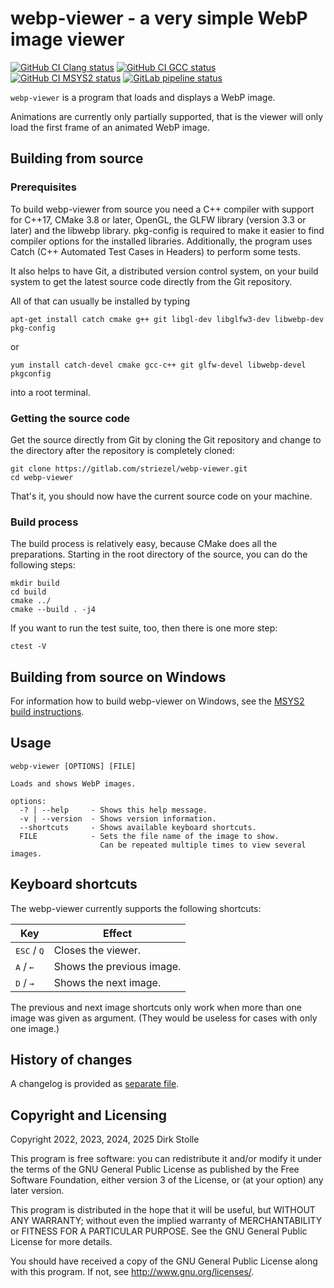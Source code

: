 # webp-viewer - a very simple WebP image viewer

[![GitHub CI Clang status](https://github.com/striezel/webp-viewer/workflows/Clang/badge.svg)](https://github.com/striezel/webp-viewer/actions)
[![GitHub CI GCC status](https://github.com/striezel/webp-viewer/workflows/GCC/badge.svg)](https://github.com/striezel/webp-viewer/actions)
[![GitHub CI MSYS2 status](https://github.com/striezel/webp-viewer/workflows/MSYS2/badge.svg)](https://github.com/striezel/webp-viewer/actions)
[![GitLab pipeline status](https://gitlab.com/striezel/webp-viewer/badges/main/pipeline.svg)](https://gitlab.com/striezel/webp-viewer/)

`webp-viewer` is a program that loads and displays a WebP image.

Animations are currently only partially supported, that is the viewer will only
load the first frame of an animated WebP image.

## Building from source

### Prerequisites

To build webp-viewer from source you need a C++ compiler with support for C++17,
CMake 3.8 or later, OpenGL, the GLFW library (version 3.3 or later) and the
libwebp library.
pkg-config is required to make it easier to find compiler options for the
installed libraries. Additionally, the program uses Catch (C++ Automated Test
Cases in Headers) to perform some tests.

It also helps to have Git, a distributed version control system, on your build
system to get the latest source code directly from the Git repository.

All of that can usually be installed by typing

    apt-get install catch cmake g++ git libgl-dev libglfw3-dev libwebp-dev pkg-config

or

    yum install catch-devel cmake gcc-c++ git glfw-devel libwebp-devel pkgconfig

into a root terminal.

### Getting the source code

Get the source directly from Git by cloning the Git repository and change to
the directory after the repository is completely cloned:

    git clone https://gitlab.com/striezel/webp-viewer.git
    cd webp-viewer

That's it, you should now have the current source code on your machine.

### Build process

The build process is relatively easy, because CMake does all the preparations.
Starting in the root directory of the source, you can do the following steps:

    mkdir build
    cd build
    cmake ../
    cmake --build . -j4

If you want to run the test suite, too, then there is one more step:

    ctest -V

## Building from source on Windows

For information how to build webp-viewer on Windows, see the
[MSYS2 build instructions](./documentation/msys2-build.md).

## Usage

```
webp-viewer [OPTIONS] [FILE]

Loads and shows WebP images.

options:
  -? | --help     - Shows this help message.
  -v | --version  - Shows version information.
  --shortcuts     - Shows available keyboard shortcuts.
  FILE            - Sets the file name of the image to show.
                    Can be repeated multiple times to view several images.
```

## Keyboard shortcuts

The webp-viewer currently supports the following shortcuts:

| Key                               | Effect                    |
|-----------------------------------|---------------------------|
| <kbd>ESC</kbd> / <kbd>Q</kbd>     | Closes the viewer.        |
| <kbd>A</kbd> / <kbd>&#8592;</kbd> | Shows the previous image. |
| <kbd>D</kbd> / <kbd>&#8594;</kbd> | Shows the next image.     |

The previous and next image shortcuts only work when more than one image was
given as argument. (They would be useless for cases with only one image.)

## History of changes

A changelog is provided as [separate file](./changelog.md).

## Copyright and Licensing

Copyright 2022, 2023, 2024, 2025  Dirk Stolle

This program is free software: you can redistribute it and/or modify
it under the terms of the GNU General Public License as published by
the Free Software Foundation, either version 3 of the License, or
(at your option) any later version.

This program is distributed in the hope that it will be useful,
but WITHOUT ANY WARRANTY; without even the implied warranty of
MERCHANTABILITY or FITNESS FOR A PARTICULAR PURPOSE.  See the
GNU General Public License for more details.

You should have received a copy of the GNU General Public License
along with this program.  If not, see <http://www.gnu.org/licenses/>.
